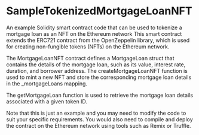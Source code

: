 # SampleTokenizedMortgageLoanNFT
An example Solidity smart contract code that can be used to tokenize a mortgage loan as an NFT on the Ethereum network
This smart contract extends the ERC721 contract from the OpenZeppelin library, which is used for creating non-fungible tokens (NFTs) on the Ethereum network.

The MortgageLoanNFT contract defines a MortgageLoan struct that contains the details of the mortgage loan, such as its value, interest rate, duration, and borrower address. The createMortgageLoanNFT function is used to mint a new NFT and store the corresponding mortgage loan details in the _mortgageLoans mapping.

The getMortgageLoan function is used to retrieve the mortgage loan details associated with a given token ID.

Note that this is just an example and you may need to modify the code to suit your specific requirements. You would also need to compile and deploy the contract on the Ethereum network using tools such as Remix or Truffle.
